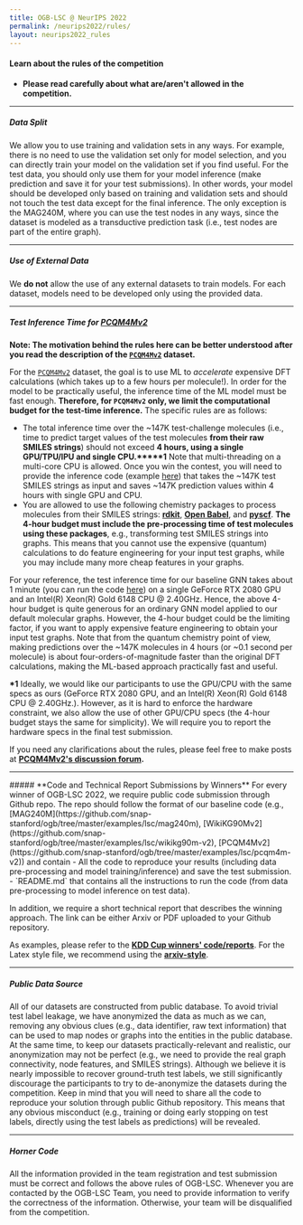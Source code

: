 ```yaml
---
title: OGB-LSC @ NeurIPS 2022
permalink: /neurips2022/rules/
layout: neurips2022_rules
---
```


#### **Learn about the rules of the competition**  
- **Please read carefully about what are/aren't allowed in the competition.**  


-------


##### **Data Split**
We allow you to use training and validation sets in any ways. For example, there is no need to use the validation set only for model selection, and you can directly train your model on the validation set if you find useful.
For the test data, you should only use them for your model inference (make prediction and save it for your test submissions). In other words, your model should be developed only based on training and validation sets and should not touch the test data except for the final inference.
The only exception is the MAG240M, where you can use the test nodes in any ways, since the dataset is modeled as a transductive prediction task (i.e., test nodes are part of the entire graph).

------

##### **Use of External Data**
We **do not** allow the use of any external datasets to train models. 
For each dataset, models need to be developed only using the provided data.


<a name="pcqm4m_time"/>

-----------

##### **Test Inference Time for [PCQM4Mv2](/docs/lsc/pcqm4mv2/)**
**Note: The motivation behind the rules here can be better understood after you read the description of the [`PCQM4Mv2`](/docs/lsc/pcqm4mv2/) dataset.**

For the [`PCQM4Mv2`](/docs/lsc/pcqm4mv2/) dataset, the goal is to use ML to *accelerate* expensive DFT calculations (which takes up to a few hours per molecule!).
In order for the model to be practically useful, the inference time of the ML model must be fast enough.
**Therefore, for `PCQM4Mv2` only, we limit the computational budget for the test-time inference.**
The specific rules are as follows:

- The total inference time over the ~147K test-challenge molecules (i.e., time to predict target values of the test molecules **from their raw SMILES strings**) should not exceed **4 hours, using a single GPU/TPU/IPU and single CPU.****\*1**
 Note that multi-threading on a multi-core CPU is allowed.
 Once you win the contest, you will need to provide the inference code (example [here](https://github.com/snap-stanford/ogb/tree/master/examples/lsc/pcqm4m-v2/test_inference_gnn.py)) that takes the ~147K test SMILES strings as input and saves ~147K prediction values within 4 hours with single GPU and CPU.
- You are allowed to use the following chemistry packages to process molecules from their SMILES strings: **[rdkit](https://www.rdkit.org/docs/GettingStartedInPython.html)**, **[Open Babel](https://open-babel.readthedocs.io/en/latest/UseTheLibrary/Python.html)**, and **[pyscf](http://pyscf.org/)**. **The 4-hour budget must include the pre-processing time of test molecules using these packages**, e.g., transforming test SMILES strings into graphs. This means that you cannot use the expensive (quantum) calculations to do feature engineering for your input test graphs, while you may include many more cheap features in your graphs.

For your reference, the test inference time for our baseline GNN takes about 1 minute (you can run the code [here](https://github.com/snap-stanford/ogb/tree/master/examples/lsc/pcqm4m-v2/test_inference_gnn.py)) on a single GeForce RTX 2080 GPU and an Intel(R) Xeon(R) Gold 6148 CPU @ 2.40GHz.
Hence, the above 4-hour budget is quite generous for an ordinary GNN model applied to our default molecular graphs. However, the 4-hour budget could be the limiting factor, if you want to apply expensive feature engineering to obtain your input test graphs.
Note that from the quantum chemistry point of view, making predictions over the ~147K molecules in 4 hours (or ~0.1 second per molecule) is about four-orders-of-magnitude faster than the original DFT calculations, making the ML-based approach practically fast and useful.

**\*1** Ideally, we would like our participants to use the GPU/CPU with the same specs as ours (GeForce RTX 2080 GPU, and an Intel(R) Xeon(R) Gold 6148 CPU @ 2.40GHz.). 
However, as it is hard to enforce the hardware constraint, we also allow the use of other GPU/CPU specs (the 4-hour budget stays the same for simplicity). We will require you to report the hardware specs in the final test submission. 

 If you need any clarifications about the rules, please feel free to make posts at **[PCQM4Mv2's discussion forum](https://github.com/snap-stanford/ogb/discussions/categories/pcqm4m-lsc).**

---------

<a name="code"/>
##### **Code and Technical Report Submissions by Winners**
For every winner of OGB-LSC 2022, we require public code submission through Github repo. The repo should follow the format of our baseline code (e.g., [MAG240M](https://github.com/snap-stanford/ogb/tree/master/examples/lsc/mag240m), [WikiKG90Mv2](https://github.com/snap-stanford/ogb/tree/master/examples/lsc/wikikg90m-v2), [PCQM4Mv2](https://github.com/snap-stanford/ogb/tree/master/examples/lsc/pcqm4m-v2)) and contain
- All the code to reproduce your results (including data pre-processing and model training/inference) and save the test submission.
- `README.md` that contains all the instructions to run the code (from data pre-processing to model inference on test data).

In addition, we require a short technical report that describes the winning approach. The link can be either Arxiv or PDF uploaded to your Github repository. 

As examples, please refer to the **[KDD Cup winners' code/reports](https://ogb.stanford.edu/kddcup2021/results/)**. For the Latex style file, we recommend using the **[arxiv-style](https://github.com/kourgeorge/arxiv-style)**.


---------

##### **Public Data Source**
All of our datasets are constructed from public database.
To avoid trivial test label leakage, we have anonymized the data as much as we can, removing any obvious clues (e.g., data identifier, raw text information) that can be used to map nodes or graphs into the entities in the public database. At the same time, to keep our datasets practically-relevant and realistic, our anonymization may not be perfect (e.g., we need to provide the real graph connectivity, node features, and SMILES strings). Although we believe it is nearly impossible to recover ground-truth test labels, we still significantly discourage the participants to try to de-anonymize the datasets during the competition.
Keep in mind that you will need to share all the code to reproduce your solution through public Github repository. 
This means that any obvious misconduct (e.g., training or doing early stopping on test labels, directly using the test labels as predictions) will be revealed.

----------

##### **Horner Code**
All the information provided in the team registration and test submission must be correct and follows the above rules of OGB-LSC. Whenever you are contacted by the OGB-LSC Team, you need to provide information to verify the correctness of the information. Otherwise, your team will be disqualified from the competition.